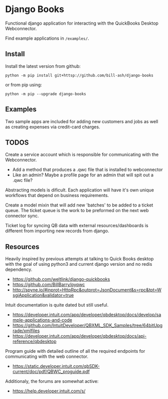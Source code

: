 # Django Books

Functional django application for interacting with the QuickBooks Desktop Webconnector.

Find example applications in `/examples/`.

## Install 

Install the latest version from github: 

```
python -m pip install git+httsp://github.com/bill-ash/django-books
```

or from pip using: 

```
python -m pip --upgrade django-books
```

## Examples 

Two sample apps are included for adding new customers and jobs as well as creating expenses via credit-card charges.


## TODOS

Create a service account which is responsible for communicating with the Webconnector. 
- Add a method that produces a .qwc file that is installed to webconnector
- Like an admin? Maybe a profile page for an admin that will spit out a .qwc file?

Abstracting models is dificult. Each application will have it's own unique workflows that depend 
on business requirements. 

Create a model mixin that will add new 'batches' to be added to a ticket queue. The ticket 
queue is the work to be preformed on the next web connector sync. 

Ticket log for syncing QB data with external resources/dashboards is different from importing new records 
from django. 

## Resources 

Heavily inspired by previous attempts at talking to Quick Books desktop with the goal of using 
python3 and current django version and no redis dependency. 

- https://github.com/weltlink/django-quickbooks 
- https://github.com/BillBarry/pyqwc
- http://spyne.io/#inprot=HttpRpc&outprot=JsonDocument&s=rpc&tpt=WsgiApplication&validator=true

Intuit documentation is quite dated but still useful. 

- https://developer.intuit.com/app/developer/qbdesktop/docs/develop/sample-applications-and-code
- https://github.com/IntuitDeveloper/QBXML_SDK_Samples/tree/64bitUpgrade/xmlfiles
- https://developer.intuit.com/app/developer/qbdesktop/docs/api-reference/qbdesktop

Program guide with detailed outline of all the required endpoints for communicating with the 
web connector. 

- https://static.developer.intuit.com/qbSDK-current/doc/pdf/QBWC_proguide.pdf


Additionaly, the forums are somewhat active: 

- https://help.developer.intuit.com/s/